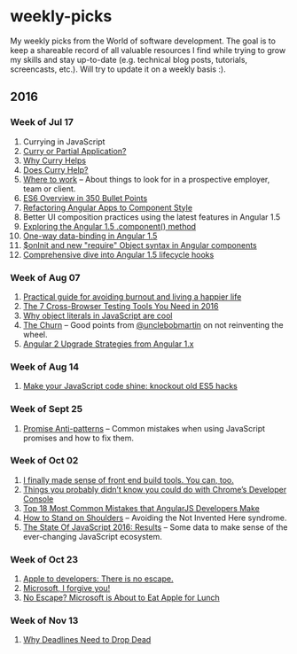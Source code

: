 # weekly-picks

My weekly picks from the World of software development. The goal is to keep a shareable record of all valuable resources I find while trying to grow my skills and stay up-to-date (e.g. technical blog posts, tutorials, screencasts, etc.). Will try to update it on a weekly basis :).

## 2016

### Week of Jul 17

1. Currying in JavaScript
  1. [Curry or Partial Application?](https://medium.com/javascript-scene/curry-or-partial-application-8150044c78b8)
  2. [Why Curry Helps](https://hughfdjackson.com/javascript/why-curry-helps/)
  3. [Does Curry Help?](https://hughfdjackson.com/javascript/does-curry-help/)
2. [Where to work](https://medium.com/@fox/where-to-work-4bbf84c55dbf) – About things to look for in a prospective employer, team or client.
3. [ES6 Overview in 350 Bullet Points](https://ponyfoo.com/articles/es6)
4. [Refactoring Angular Apps to Component Style](http://teropa.info/blog/2015/10/18/refactoring-angular-apps-to-components.html)
5. Better UI composition practices using the latest features in Angular 1.5
  1. [Exploring the Angular 1.5 .component() method](https://toddmotto.com/exploring-the-angular-1-5-component-method/)
  2. [One-way data-binding in Angular 1.5](https://toddmotto.com/one-way-data-binding-in-angular-1-5/)
  3. [$onInit and new "require" Object syntax in Angular components](https://toddmotto.com/on-init-require-object-syntax-angular-component/)
  4. [Comprehensive dive into Angular 1.5 lifecycle hooks](https://toddmotto.com/angular-1-5-lifecycle-hooks)

### Week of Aug 07

1. [Practical guide for avoiding burnout and living a happier life](https://opensource.com/business/15/12/avoid-burnout-live-happy)
2. [The 7 Cross-Browser Testing Tools You Need in 2016](https://www.sitepoint.com/the-7-cross-browser-testing-tools-you-need-in-2016/)
3. [Why object literals in JavaScript are cool](https://rainsoft.io/why-object-literals-in-javascript-are-cool/)
4. [The Churn](http://blog.cleancoder.com/uncle-bob/2016/07/27/TheChurn.html) – Good points from [@unclebobmartin](https://twitter.com/unclebobmartin) on not reinventing the wheel.
5. [Angular 2 Upgrade Strategies from Angular 1.x](http://developer.telerik.com/featured/angular-2-upgrade-strategies-angular-1-x/)

### Week of Aug 14

1. [Make your JavaScript code shine: knockout old ES5 hacks](https://rainsoft.io/make-your-javascript-code-shide-knockout-old-es5-hack/)

### Week of Sept 25

1. [Promise Anti-patterns](http://taoofcode.net/promise-anti-patterns/) – Common mistakes when using JavaScript promises and how to fix them.

### Week of Oct 02

1. [I finally made sense of front end build tools. You can, too.](https://medium.freecodecamp.com/making-sense-of-front-end-build-tools-3a1b3a87043b)
2. [Things you probably didn’t know you could do with Chrome’s Developer Console](https://medium.freecodecamp.com/10-tips-to-maximize-your-javascript-debugging-experience-b69a75859329)
3. [Top 18 Most Common Mistakes that AngularJS Developers Make](https://www.toptal.com/angular-js/top-18-most-common-angularjs-developer-mistakes)
4. [How to Stand on Shoulders](https://medium.freecodecamp.com/how-to-stand-on-shoulders-16e8cfbc127b) – Avoiding the Not Invented Here syndrome.
5. [The State Of JavaScript 2016: Results](https://medium.com/@sachagreif/the-state-of-javascript-2016-results-4beb4ff06961) – Some data to make sense of the ever-changing JavaScript ecosystem.

### Week of Oct 23

1. [Apple to developers: There is no escape.](https://medium.freecodecamp.com/apple-to-developers-there-is-no-escape-298b63c2a1d8)
2. [Microsoft, I forgive you!](https://m.signalvnoise.com/microsoft-i-forgive-you-2fb6d6061a2c)
3. [No Escape? Microsoft is About to Eat Apple for Lunch](https://medium.com/javascript-scene/no-escape-microsoft-is-about-to-eat-apple-for-lunch-1fbef5048086)

### Week of Nov 13

1. [Why Deadlines Need to Drop Dead](https://medium.com/javascript-scene/why-deadlines-need-to-drop-dead-321739ae6be1)
